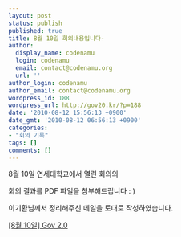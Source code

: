 ```yaml
---
layout: post
status: publish
published: true
title: 8월 10일 회의내용입니다-
author:
  display_name: codenamu
  login: codenamu
  email: contact@codenamu.org
  url: ''
author_login: codenamu
author_email: contact@codenamu.org
wordpress_id: 188
wordpress_url: http://gov20.kr/?p=188
date: '2010-08-12 15:56:13 +0900'
date_gmt: '2010-08-12 06:56:13 +0900'
categories:
- "회의 기록"
tags: []
comments: []
---
```

<p>8월 10일 연세대학교에서 열린 회의의</p>
<p>회의 결과를 PDF 파일을 첨부해드립니다 : )</p>
<p>이기환님께서 정리해주신 메일을 토대로 작성하였습니다.</p>
<p><a href="http://codenamu.org/wp-content/uploads/2010/08/8ec9b94-10ec9dbc-gov-2-01.pdf">[8월 10일] Gov 2.0</a></p>
